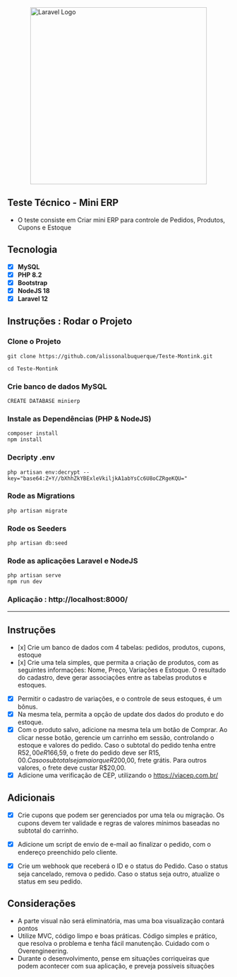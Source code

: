 
<div style="display:flex; justify-content:center;">
    <a href="https://laravel.com" target="_blank"><img src="https://raw.githubusercontent.com/laravel/art/master/logo-lockup/5%20SVG/2%20CMYK/1%20Full%20Color/laravel-logolockup-cmyk-red.svg" width="400" alt="Laravel Logo"></a>
</div>

## Teste Técnico - Mini ERP

- O teste consiste em Criar mini ERP para controle de Pedidos, Produtos, Cupons e Estoque

## Tecnologia

- [x] **MySQL**
- [x] **PHP 8.2**
- [x] **Bootstrap**
- [x] **NodeJS 18**
- [x] **Laravel 12**

## Instruções : Rodar o Projeto

### Clone o Projeto
```
git clone https://github.com/alissonalbuquerque/Teste-Montink.git

cd Teste-Montink
```

### Crie banco de dados MySQL
```
CREATE DATABASE minierp
```

### Instale as Dependências (PHP & NodeJS)
```
composer install
npm install
```

### Decripty .env
```
php artisan env:decrypt --key="base64:Z+Y//bXhhZkYBExleVkiljkA1abYsCc6U8oCZRgeKQU="

```

### Rode as Migrations 
```
php artisan migrate
```

### Rode os Seeders
```
php artisan db:seed
```

### Rode as aplicações Laravel e NodeJS
```
php artisan serve
npm run dev
```

### Aplicação : http://localhost:8000/

---

## Instruções

- [x]⁠ Crie um banco de dados com 4 tabelas: pedidos, produtos, cupons, estoque
- [x]⁠ ⁠Crie uma tela simples, que permita a criação de produtos, com as seguintes informações: Nome, Preço, Variações e Estoque. O resultado do cadastro, deve gerar associações entre as tabelas produtos e estoques.
- [x] Permitir o cadastro de variações, e o controle de seus estoques, é um bônus.
- [x] ⁠Na mesma tela, permita a opção de update dos dados do produto e do estoque.
- [x] ⁠Com o produto salvo, adicione na mesma tela um botão de Comprar. Ao clicar nesse botão, gerencie um carrinho em sessão, controlando o estoque e valores do pedido. Caso o subtotal do pedido tenha entre R$52,00 e R$166,59, o frete do pedido deve ser R$15,00. Caso o subtotal seja maior que R$200,00, frete grátis. Para outros valores, o frete deve custar R$20,00.
- [x] ⁠Adicione uma verificação de CEP, utilizando o https://viacep.com.br/

## Adicionais

- [x] ⁠Crie cupons que podem ser gerenciados por uma tela ou migração. Os cupons devem ter validade e regras de valores mínimos baseadas no subtotal do carrinho.

- [x] Adicione um script de envio de e-mail ao finalizar o pedido, com o endereço preenchido pelo cliente.

- [x] ⁠Crie um webhook que receberá o ID e o status do Pedido. Caso o status seja cancelado, remova o pedido. Caso o status seja outro, atualize o status em seu pedido.

## Considerações
- ⁠A parte visual não será eliminatória, mas uma boa visualização contará pontos
- ⁠Utilize MVC, código limpo e boas práticas. Código simples e prático, que resolva o problema e tenha fácil manutenção. Cuidado com o Overengineering.
- ⁠Durante o desenvolvimento, pense em situações corriqueiras que podem acontecer com sua aplicação, e preveja possíveis situações